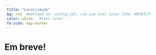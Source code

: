 ```yaml
---
 title: "Localização"
 bg: red  #defined in _config.yml, can use html color like '#0fbfcf'
 color: white   #text color
 fa-icon: map-marker
---
```


# Em breve!

